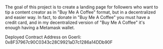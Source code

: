 The goal of this project is to create a landing page for followers who want to tip a content creator as in "Buy Me A Coffee" format, but in a decentralized and easier way. In fact, to donate in  "Buy Me A Coffee" you must have a credit card, and in my decentralized version of "Buy Me A Coffee" it's enough having a Metamask wallet.

Deployed Contract Address on Goerli: 0x8F37967c90C0343c28C9921aD7c1286a14DDb90F

